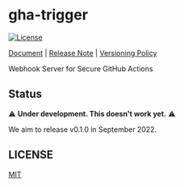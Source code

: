 # gha-trigger

[![License](http://img.shields.io/badge/license-mit-blue.svg?style=flat-square)](https://raw.githubusercontent.com/gha-trigger/gha-trigger/main/LICENSE)

[Document](https://gha-trigger.github.io) | [Release Note](https://github.com/gha-trigger/gha-trigger/releases) | [Versioning Policy](https://github.com/suzuki-shunsuke/versioning-policy/blob/v0.1.0/POLICY.md)

Webhook Server for Secure GitHub Actions

## Status

:warning: **Under development. This doesn't work yet.** :warning:

We aim to release v0.1.0 in September 2022.

## LICENSE

[MIT](LICENSE)

